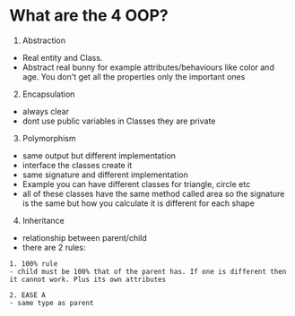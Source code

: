 # What are the 4 OOP?

1. Abstraction
- Real entity and Class.
- Abstract real bunny for example attributes/behaviours like color and age. You don't get all the properties only the important ones

2. Encapsulation
- always clear
- dont use public variables in Classes they are private

3. Polymorphism
- same output but different implementation
- interface the classes create it
- same signature and different implementation
- Example you can have different classes for triangle, circle etc
- all of these classes have the same method called area so the signature is the same but how you calculate it is different for each shape

4. Inheritance
- relationship between parent/child
- there are 2 rules:
```
1. 100% rule 
- child must be 100% that of the parent has. If one is different then it cannot work. Plus its own attributes

2. EASE A
- same type as parent
```